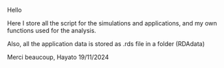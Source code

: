 Hello

Here I store all the script for the simulations and applications, and my own functions used for the analysis.

Also, all the application data is stored as .rds file in a folder (RDAdata)

Merci beaucoup, Hayato 19/11/2024
